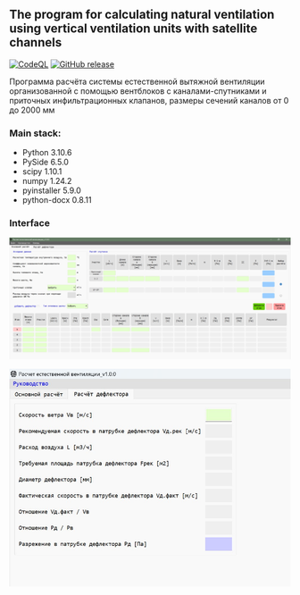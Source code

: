 ## The program for calculating natural ventilation using vertical ventilation units with satellite channels

[![CodeQL](https://github.com/polnikov/air-system/actions/workflows/codeql-analysis.yml/badge.svg?branch=main&event=push)](https://github.com/polnikov/air-system/actions/workflows/codeql-analysis.yml) [![GitHub release](https://img.shields.io/github/v/release/polnikov/air-system?sort=semver)](https://github.com/polnikov/air-system/releases/latest)

Программа расчёта системы естественной вытяжной вентиляции организованной с помощью вентблоков с каналами-спутниками и приточных инфильтрационных клапанов, размеры сечений каналов от 0 до 2000 мм

### **Main stack:**
- Python 3.10.6
- PySide 6.5.0
- scipy 1.10.1
- numpy 1.24.2
- pyinstaller 5.9.0
- python-docx 0.8.11

### **Interface**
![Main tab](/docs/img/main_tab.jpg)

![Second tab](/docs/img/second_tab.jpg)
